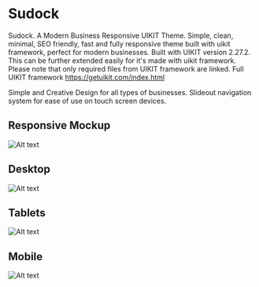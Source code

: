 # Sudock
Sudock. A Modern Business Responsive UIKIT Theme.
Simple, clean, minimal, SEO friendly, fast and fully responsive theme built with uikit framework, perfect for modern businesses. Built with UIKIT version 2.27.2. This can be further extended easily for it's made with uikit framework.
Please note that only required files from UIKIT framework are linked. Full UIKIT framework https://getuikit.com/index.html

Simple and Creative Design for all types of businesses. Slideout navigation system for ease of use on touch screen devices.


Responsive Mockup
------------------------
![Alt text](screenshots/mockup.jpg?raw=true "Responsive Mockup")

Desktop
------------------------
![Alt text](screenshots/desktop.jpg?raw=true "Desktop or Large Screens")

Tablets
------------------------
![Alt text](screenshots/tablet.jpg?raw=true "Tablets or Medium Screens")

Mobile
------------------------
![Alt text](screenshots/mobile.jpg?raw=true "Tablets or Medium Screens")
